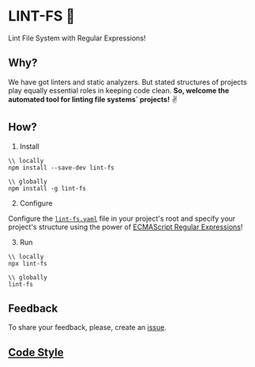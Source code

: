 # LINT-FS 📐
Lint File System with Regular Expressions!

## Why?
We have got linters and static analyzers. But stated structures of projects play equally essential roles in keeping code clean. **So, welcome the automated tool for linting file systems` projects!** ✌️

## How?
1. Install
```
\\ locally
npm install --save-dev lint-fs

\\ globally
npm install -g lint-fs
```
2. Configure

Configure the [`lint-fs.yaml`](lint-fs.yaml) file in your project's root and specify your project's structure using the power of [ECMAScript Regular Expressions](https://regex101.com/)!

3. Run
```
\\ locally
npx lint-fs

\\ globally
lint-fs
```

## Feedback
To share your feedback, please, create an [issue](https://github.com/eshekak/lint-fs/issues).

## [Code Style](./CODESTYLE.md)
